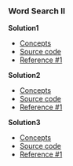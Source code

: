 ### Word Search II
**Solution1**
- [Concepts](images/)
- [Source code](source/)
- [Reference #1]()

**Solution2**
- [Concepts](images/)
- [Source code](source/)
- [Reference #1]()

**Solution3**
- [Concepts](images/)
- [Source code](source/)
- [Reference #1]()
